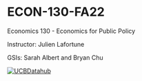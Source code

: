 # ECON-130-FA22
Economics 130 - Economics for Public Policy

Instructor: Julien Lafortune

GSIs: Sarah Albert and Bryan Chu

[![UCBDatahub](https://img.shields.io/badge/Launch-UCB%20Datahub-blue.svg)](https://r.datahub.berkeley.edu/hub/user-redirect/git-pull?repo=https%3A%2F%2Fgithub.com%2Fds-modules%2FECON-130-FA22&urlpath=retro%2Ftree%2FECON-130-FA22%2F)
